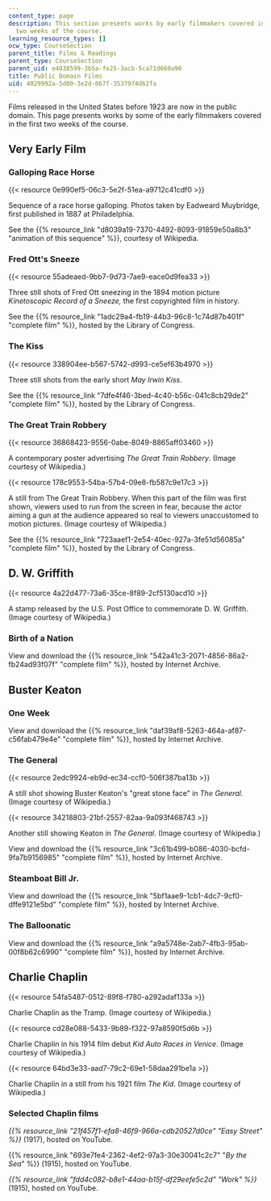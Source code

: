 ```yaml
---
content_type: page
description: This section presents works by early filmmakers covered in the first
  two weeks of the course.
learning_resource_types: []
ocw_type: CourseSection
parent_title: Films & Readings
parent_type: CourseSection
parent_uid: e4038599-3b5a-fe25-3acb-5ca71d660a90
title: Public Domain Films
uid: 4029992a-5d00-3e2d-067f-3537974d62fa
---
```


Films released in the United States before 1923 are now in the public domain. This page presents works by some of the early filmmakers covered in the first two weeks of the course.

Very Early Film
---------------

### Galloping Race Horse

{{< resource 0e990ef5-06c3-5e2f-51ea-a9712c41cdf0 >}}

Sequence of a race horse galloping. Photos taken by Eadweard Muybridge, first published in 1887 at Philadelphia.

See the {{% resource_link "d8039a19-7370-4492-8093-91859e50a8b3" "animation of this sequence" %}}, courtesy of Wikipedia.

### Fred Ott's Sneeze

{{< resource 55adeaed-9bb7-9d73-7ae9-eace0d9fea33 >}}

Three still shots of Fred Ott sneezing in the 1894 motion picture _Kinetoscopic Record of a Sneeze,_ the first copyrighted film in history.

See the {{% resource_link "1adc29a4-fb19-44b3-96c8-1c74d87b401f" "complete film" %}}, hosted by the Library of Congress.

### The Kiss

{{< resource 338904ee-b567-5742-d993-ce5ef63b4970 >}}

Three still shots from the early short _May Irwin Kiss_.

See the {{% resource_link "7dfe4f46-3bed-4c40-b56c-041c8cb29de2" "complete film" %}}, hosted by the Library of Congress.

### The Great Train Robbery

{{< resource 36868423-9556-0abe-8049-8865aff03460 >}}

A contemporary poster advertising _The Great Train Robbery_. (Image courtesy of Wikipedia.)

{{< resource 178c9553-54ba-57b4-09e8-fb587c9e17c3 >}}

A still from The Great Train Robbery. When this part of the film was first shown, viewers used to run from the screen in fear, because the actor aiming a gun at the audience appeared so real to viewers unaccustomed to motion pictures. (Image courtesy of Wikipedia.)

See the {{% resource_link "723aaef1-2e54-40ec-927a-3fe51d56085a" "complete film" %}}, hosted by the Library of Congress.

D. W. Griffith
--------------

{{< resource 4a22d477-73a6-35ce-8f89-2cf5130acd10 >}}

A stamp released by the U.S. Post Office to commemorate D. W. Griffith. (Image courtesy of Wikipedia.)

### Birth of a Nation

View and download the {{% resource_link "542a41c3-2071-4856-86a2-fb24ad93f07f" "complete film" %}}, hosted by Internet Archive.

Buster Keaton
-------------

### One Week

View and download the {{% resource_link "daf39af8-5263-464a-af87-c56fab479e4e" "complete film" %}}, hosted by Internet Archive.

### The General

{{< resource 2edc9924-eb9d-ec34-ccf0-506f387ba13b >}}

A still shot showing Buster Keaton's "great stone face" in _The General_. (Image courtesy of Wikipedia.)

{{< resource 34218803-21bf-2557-82aa-9a093f468743 >}}

Another still showing Keaton in _The General_. (Image courtesy of Wikipedia.)

View and download the {{% resource_link "3c61b499-b086-4030-bcfd-9fa7b9156985" "complete film" %}}, hosted by Internet Archive.

### Steamboat Bill Jr.

View and download the {{% resource_link "5bf1aae9-1cb1-4dc7-9cf0-dffe9121e5bd" "complete film" %}}, hosted by Internet Archive.

### The Balloonatic

View and download the {{% resource_link "a9a5748e-2ab7-4fb3-95ab-00f8b62c6990" "complete film" %}}, hosted by Internet Archive.

Charlie Chaplin
---------------

{{< resource 54fa5487-0512-89f8-f780-a292adaf133a >}}

Charlie Chaplin as the Tramp. (Image courtesy of Wikipedia.)

{{< resource cd28e088-5433-9b89-f322-97a8590f5d6b >}}

Charlie Chaplin in his 1914 film debut _Kid Auto Races in Venice_. (Image courtesy of Wikipedia.)

{{< resource 64bd3e33-aad7-79c2-69e1-58daa291be1a >}}

Charlie Chaplin in a still from his 1921 film _The Kid_. (Image courtesy of Wikipedia.)

### Selected Chaplin films

_{{% resource_link "21f457f1-efa8-46f9-966a-cdb20527d0ce" "Easy Street" %}}_ (1917), hosted on YouTube.

{{% resource_link "693e7fe4-2362-4ef2-97a3-30e30041c2c7" "_By the Sea_" %}} (1915), hosted on YouTube.

_{{% resource_link "fdd4c082-b8e1-44aa-b15f-df29eefe5c2d" "Work" %}}_ (1915), hosted on YouTube.
